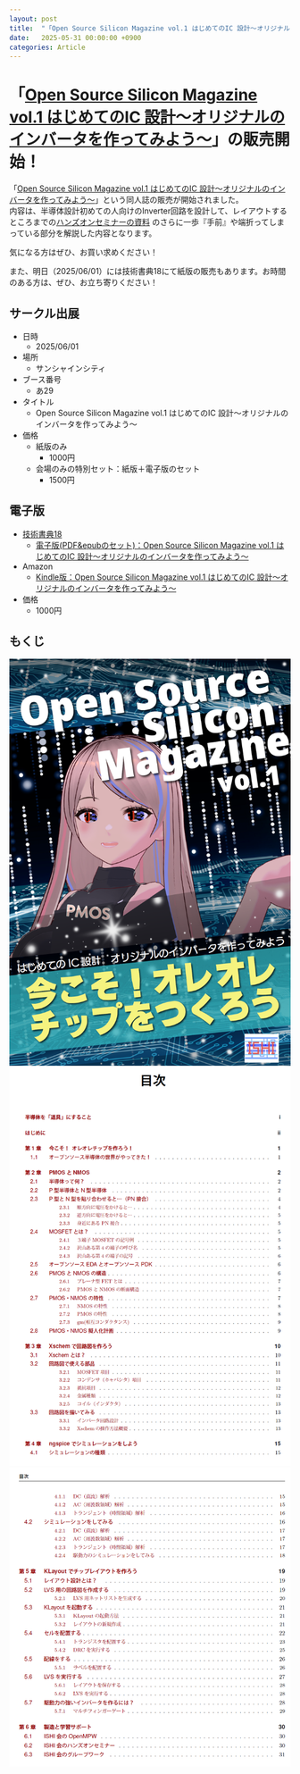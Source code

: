```yaml
---
layout: post
title:  "「Open Source Silicon Magazine vol.1 はじめてのIC 設計～オリジナルのインバータを作ってみよう～」の販売開始！"
date:   2025-05-31 00:00:00 +0900
categories: Article 
---
```


# 「[Open Source Silicon Magazine vol.1 はじめてのIC 設計～オリジナルのインバータを作ってみよう～](https://techbookfest.org/product/3W7W1ukgkMrX6ENeBJaaYn)」の販売開始！
「[Open Source Silicon Magazine vol.1 はじめてのIC 設計～オリジナルのインバータを作ってみよう～](https://techbookfest.org/product/3W7W1ukgkMrX6ENeBJaaYn)」という同人誌の販売が開始されました。  
内容は、半導体設計初めての人向けのInverter回路を設計して、レイアウトするところまでの[ハンズオンセミナーの資料](https://github.com/ishi-kai/OpenRule1umPDK_setupEDA/raw/main/docs/inverter_OR1.pdf) のさらに一歩『手前』や端折ってしまっている部分を解説した内容となります。  
  
気になる方はぜひ、お買い求めください！  

また、明日（2025/06/01）には技術書典18にて紙版の販売もあります。お時間のある方は、ぜひ、お立ち寄りください！  

## サークル出展
* 日時
    * 2025/06/01
* 場所
    * サンシャインシティ
* ブース番号
    * あ29
* タイトル
    * Open Source Silicon Magazine vol.1 はじめてのIC 設計～オリジナルのインバータを作ってみよう～
* 価格
    * 紙版のみ
        * 1000円
    * 会場のみの特別セット：紙版＋電子版のセット
        * 1500円


## 電子版
* [技術書典18](https://techbookfest.org/)
    * [電子版(PDF&epubのセット)：Open Source Silicon Magazine vol.1 はじめてのIC 設計～オリジナルのインバータを作ってみよう～](https://techbookfest.org/product/3W7W1ukgkMrX6ENeBJaaYn) 
* Amazon
    * [Kindle版：Open Source Silicon Magazine vol.1 はじめてのIC 設計～オリジナルのインバータを作ってみよう～](https://www.amazon.co.jp/dp/B0F7GTBFYR)
* 価格
    * 1000円


## もくじ
  ![表紙](/assets/images/article/magazine/vol_1_cover.png)  
  ![もくじ1](/assets/images/article/magazine/vol_1_agenda1.png)  
  ![もくじ2](/assets/images/article/magazine/vol_1_agenda2.png)  
